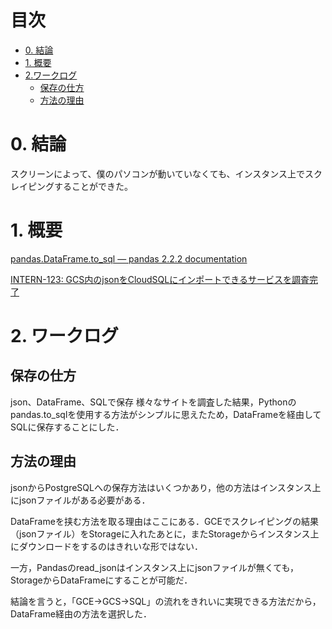 # 目次

- [0. 結論](#0-結論)
- [1. 概要](#1-概要)
- [2.ワークログ](#2-ワークログ)
   - [保存の仕方](#保存の仕方)
   - [方法の理由](#方法の理由)



# 0. 結論
スクリーンによって、僕のパソコンが動いていなくても、インスタンス上でスクレイピングすることができた。

# 1. 概要
[pandas.DataFrame.to_sql — pandas 2.2.2 documentation](https://pandas.pydata.org/docs/reference/api/pandas.DataFrame.to_sql.html)

[INTERN-123: GCS内のjsonをCloudSQLにインポートできるサービスを調査完了](https://remotesalesproject.atlassian.net/browse/INTERN-123)
 

# 2. ワークログ

## 保存の仕方
json、DataFrame、SQLで保存
様々なサイトを調査した結果，Pythonのpandas.to_sqlを使用する方法がシンプルに思えたため，DataFrameを経由してSQLに保存することにした．

## 方法の理由
jsonからPostgreSQLへの保存方法はいくつかあり，他の方法はインスタンス上にjsonファイルがある必要がある．

DataFrameを挟む方法を取る理由はここにある．GCEでスクレイピングの結果（jsonファイル）をStorageに入れたあとに，またStorageからインスタンス上にダウンロードをするのはきれいな形ではない．

一方，Pandasのread_jsonはインスタンス上にjsonファイルが無くても，StorageからDataFrameにすることが可能だ．

結論を言うと，「GCE→GCS→SQL」の流れをきれいに実現できる方法だから，DataFrame経由の方法を選択した．

